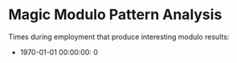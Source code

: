 # Magic Modulo Pattern Analysis

Times during employment that produce interesting modulo results:

* 1970-01-01 00:00:00: 0
